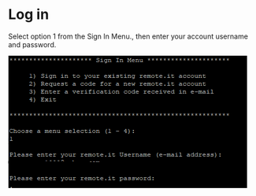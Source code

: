 # Log in

Select option 1 from the Sign In Menu., then enter your account username and password.

![](../.gitbook/assets/image%20%2827%29.png)

